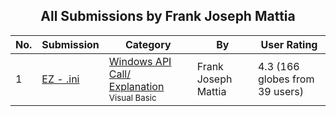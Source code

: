 ﻿<div align="center">

## All Submissions by Frank Joseph Mattia

</div>

No.  | Submission | Category | By   | User Rating
---- | ---------- | -------- | ---- | -----------
1 | [EZ \- \.ini<br />](https://github.com/Planet-Source-Code/frank-joseph-mattia-ez-ini__1-1382) | [Windows API Call/ Explanation<br /><sup>Visual Basic</sup>](../ByCategory/windows-api-call-explanation__1-39.md) | Frank Joseph Mattia | 4.3 (166 globes from 39 users)
